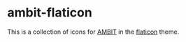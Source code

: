 # ambit-flaticon

This is a collection of icons for [AMBIT](http://ambit.sf.net) in the [flaticon](http://www.flaticon.com) theme.
